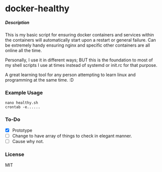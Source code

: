 # docker-healthy

##### Description

This is my basic script for ensuring docker containers and services within the containers will automatically start upon a restart or general failure. Can be extremely handy ensuring nginx and specific other containers are all online all the time.

Personally, I use it in different ways; BUT this is the foundation to most of my shell scripts I use at times instead of systemd or init.rc for that purpose.

A great learning tool for any person attempting to learn linux and programming at the same time. :D

### Example Usage

    nano healthy.sh
    crontab -e......
   
### To-Do

- [x] Prototype
- [ ] Change to have array of things to check in elegant manner.
- [ ] Cause why not.
   
### License

MIT
